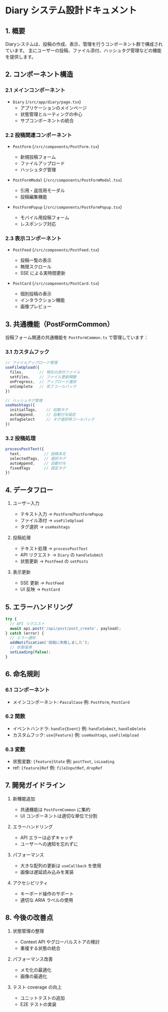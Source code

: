 # Diary システム設計ドキュメント

## 1. 概要

Diaryシステムは、投稿の作成、表示、管理を行うコンポーネント群で構成されています。
主にユーザーの投稿、ファイル添付、ハッシュタグ管理などの機能を提供します。

## 2. コンポーネント構造

### 2.1 メインコンポーネント

- `Diary` (`/src/app/diary/page.tsx`)
  - アプリケーションのメインページ
  - 状態管理とルーティングの中心
  - サブコンポーネントの統合

### 2.2 投稿関連コンポーネント

- `PostForm` (`/src/components/PostForm.tsx`)
  - 新規投稿フォーム
  - ファイルアップロード
  - ハッシュタグ管理
  
- `PostFormModal` (`/src/components/PostFormModal.tsx`)
  - 引用・返信用モーダル
  - 投稿編集機能
  
- `PostFormPopup` (`/src/components/PostFormPopup.tsx`)
  - モバイル用投稿フォーム
  - レスポンシブ対応

### 2.3 表示コンポーネント

- `PostFeed` (`/src/components/PostFeed.tsx`)
  - 投稿一覧の表示
  - 無限スクロール
  - SSE による実時間更新
  
- `PostCard` (`/src/components/PostCard.tsx`)
  - 個別投稿の表示
  - インタラクション機能
  - 画像プレビュー

## 3. 共通機能（PostFormCommon）

投稿フォーム関連の共通機能を `PostFormCommon.ts` で管理しています：

### 3.1 カスタムフック

```typescript
// ファイルアップロード管理
useFileUpload({
  files,       // 現在の添付ファイル
  setFiles,    // ファイル更新関数
  onProgress,  // アップロード進捗
  onComplete   // 完了コールバック
})

// ハッシュタグ管理
useHashtags({
  initialTags,    // 初期タグ
  autoAppend,     // 自動付与設定
  onTagSelect     // タグ選択時コールバック
})
```

### 3.2 投稿処理

```typescript
processPostText({
  text,          // 投稿本文
  selectedTags,  // 選択タグ
  autoAppend,    // 自動付与
  fixedTags      // 固定タグ
})
```

## 4. データフロー

1. ユーザー入力
   - テキスト入力 → `PostForm`/`PostFormPopup`
   - ファイル添付 → `useFileUpload`
   - タグ選択 → `useHashtags`

2. 投稿処理
   - テキスト処理 → `processPostText`
   - API リクエスト → `Diary` の `handleSubmit`
   - 状態更新 → `PostFeed` の `setPosts`

3. 表示更新
   - SSE 更新 → `PostFeed`
   - UI 反映 → `PostCard`

## 5. エラーハンドリング

```typescript
try {
  // API リクエスト
  await api.post('/api/post/post_create', payload);
} catch (error) {
  // エラー通知
  addNotification('投稿に失敗しました');
  // 状態復帰
  setLoading(false);
}
```

## 6. 命名規則

### 6.1 コンポーネント
- メインコンポーネント: `PascalCase`
  例: `PostForm`, `PostCard`

### 6.2 関数
- イベントハンドラ: `handle{Event}`
  例: `handleSubmit`, `handleDelete`
- カスタムフック: `use{Feature}`
  例: `useHashtags`, `useFileUpload`

### 6.3 変数
- 状態変数: `{feature}State`
  例: `postText`, `isLoading`
- ref: `{feature}Ref`
  例: `fileInputRef`, `dropRef`

## 7. 開発ガイドライン

1. 新機能追加
   - 共通機能は `PostFormCommon` に集約
   - UI コンポーネントは適切な単位で分割

2. エラーハンドリング
   - API エラーは必ずキャッチ
   - ユーザーへの通知を忘れずに

3. パフォーマンス
   - 大きな配列の更新は `useCallback` を使用
   - 画像は遅延読み込みを実装

4. アクセシビリティ
   - キーボード操作のサポート
   - 適切な ARIA ラベルの使用

## 8. 今後の改善点

1. 状態管理の整理
   - Context API やグローバルストアの検討
   - 重複する状態の統合

2. パフォーマンス改善
   - メモ化の最適化
   - 画像の最適化

3. テスト coverage の向上
   - ユニットテストの追加
   - E2E テストの実装
